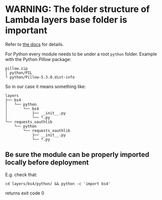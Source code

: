 # WARNING: The folder structure of Lambda layers base folder is important

Refer to [the docs](https://docs.aws.amazon.com/lambda/latest/dg/configuration-layers.html#configuration-layers-path) for details.

For Python every module needs to be under a root `python` folder. Example with the Python _Pillow_ package:

    pillow.zip
    │ python/PIL
    └ python/Pillow-5.3.0.dist-info

So in our case it means something like:

    layers
    ├── bs4
    │   └── python
    │       └── bs4
    │           ├── __init__.py
    │           └── *.py
    └── requests_oauthlib
        └── python
            └── requests_oauthlib
                ├── __init__.py
                └── *.py

## Be sure the module can be properly imported locally before deployment

E.g. check that:

    cd layers/bs4/python/ && python -c 'import bs4'

returns exit code 0
